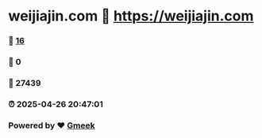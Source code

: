 # weijiajin.com :link: https://weijiajin.com 
### :page_facing_up: [16](https://weijiajin.com/tag.html) 
### :speech_balloon: 0 
### :hibiscus: 27439 
### :alarm_clock: 2025-04-26 20:47:01 
### Powered by :heart: [Gmeek](https://github.com/Meekdai/Gmeek)
